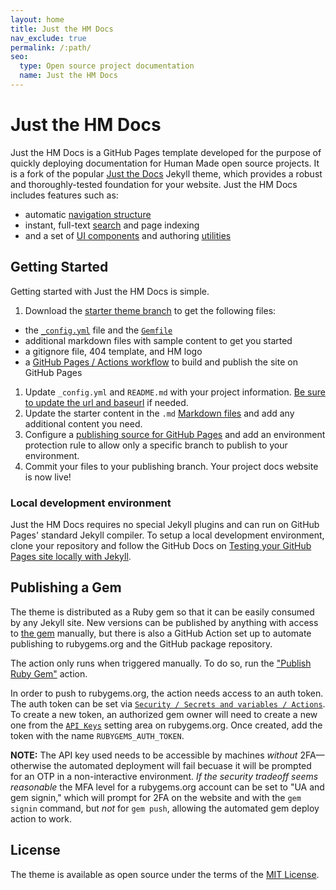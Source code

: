 ```yaml
---
layout: home
title: Just the HM Docs
nav_exclude: true
permalink: /:path/
seo:
  type: Open source project documentation
  name: Just the HM Docs
---
```


# Just the HM Docs

Just the HM Docs is a GitHub Pages template developed for the purpose of quickly deploying documentation for Human Made open source projects. It is a fork of the popular [Just the Docs](https://github.com/just-the-docs/just-the-docs) Jekyll theme, which provides a robust and thoroughly-tested foundation for your website. Just the HM Docs includes features such as:

- automatic [navigation structure](https://humanmade.github.io/just-the-hm-docs/docs/navigation-structure)
- instant, full-text [search](https://humanmade.github.io/just-the-hm-docs/docs/search) and page indexing
- and a set of [UI components](https://humanmade.github.io/just-the-hm-docs/docs/ui-components) and authoring [utilities](https://humanmade.github.io/just-the-hm-docs/docs/utilities)

## Getting Started

Getting started with Just the HM Docs is simple.

1. Download the [starter theme branch](https://github.com/humanmade/just-the-hm-docs/tree/starter-theme) to get the following files:
  - the [`_config.yml`](https://github.com/humanmade/just-the-hm-docs/blob/starter-theme/_config.yml) file and the [`Gemfile`](https://github.com/humanmade/just-the-hm-docs/blob/starter-theme/Gemfile)
  - additional markdown files with sample content to get you started
  - a gitignore file, 404 template, and HM logo
  - a [GitHub Pages / Actions workflow](https://github.blog/changelog/2022-07-27-github-pages-custom-github-actions-workflows-beta/) to build and publish the site on GitHub Pages
1. Update `_config.yml` and `README.md` with your project information. [Be sure to update the url and baseurl](https://mademistakes.com/mastering-jekyll/site-url-baseurl/) if needed.
1. Update the starter content in the `.md` [Markdown files](https://guides.github.com/features/mastering-markdown/) and add any additional content you need.
1. Configure a [publishing source for GitHub Pages](https://help.github.com/en/articles/configuring-a-publishing-source-for-github-pages) and add an environment protection rule to allow only a specific branch to publish to your environment.
1. Commit your files to your publishing branch. Your project docs website is now live!

### Local development environment

Just the HM Docs requires no special Jekyll plugins and can run on GitHub Pages' standard Jekyll compiler. To setup a local development environment, clone your repository and follow the GitHub Docs on [Testing your GitHub Pages site locally with Jekyll](https://docs.github.com/en/pages/setting-up-a-github-pages-site-with-jekyll/testing-your-github-pages-site-locally-with-jekyll).

## Publishing a Gem

The theme is distributed as a Ruby gem so that it can be easily consumed by any Jekyll site. New versions can be published by anything with access to [the gem](https://rubygems.org/gems/just-the-hm-docs/) manually, but there is also a GitHub Action set up to automate publishing to rubygems.org and the GitHub package repository.

The action only runs when triggered manually. To do so, run the ["Publish Ruby Gem"](https://github.com/humanmade/just-the-hm-docs/actions/workflows/publish-gem.yml) action.

In order to push to rubygems.org, the action needs access to an auth token. The auth token can be set via [`Security / Secrets and variables / Actions`](https://github.com/humanmade/just-the-hm-docs/settings/secrets/actions). To create a new token, an authorized gem owner will need to create a new one from the [`API Keys`](https://rubygems.org/profile/api_keys) setting area on rubygems.org. Once created, add the token with the name `RUBYGEMS_AUTH_TOKEN`.

**NOTE:** The API key used needs to be accessible by machines *without* 2FA—otherwise the automated deployment will fail becuase it will be prompted for an OTP in a non-interactive environment. *If the security tradeoff seems reasonable* the MFA level for a rubygems.org account can be set to "UA and gem signin," which will prompt for 2FA on the website and with the `gem signin` command, but *not* for `gem push`, allowing the automated gem deploy action to work.

## License

The theme is available as open source under the terms of the [MIT License](http://opensource.org/licenses/MIT).
